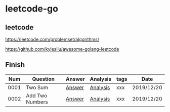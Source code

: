 # leetcode-go

## leetcode
https://leetcode.com/problemset/algorithms/

https://github.com/kylesliu/awesome-golang-leetcode

## Finish
Num | Question | Answer | Analysis | tags | Date
-|-|-|-|-|-
0001 | Two Sum | [Answer](/code/0001-two-sum.go) | [Analysis](/analysis/0001-two-sum.md) | xxx | 2019/12/20
0002 | Add Two Numbers | [Answer](/code/0002-add-two-numbers.go) | [Analysis](/analysis/0002-add-two-numbers.md) | xxx | 2019/12/20
